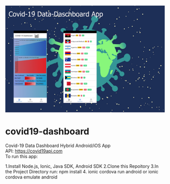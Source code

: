 ![Alt text](https://github.com/MichalKurzal/covid19-dashboard/blob/master/src/assets/covid19_git.jpg)
# covid19-dashboard
Covid-19 Data Dashboard Hybrid Android/iOS App  
API: https://covid19api.com  
To run this app:  
  
1.Install Node.js, Ionic, Java SDK, Android SDK
2.Clone this Repoitory
3.In the Project Directory run: npm install
4. ionic cordova run android or ionic cordova emulate android
